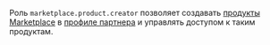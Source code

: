 Роль `marketplace.product.creator` позволяет создавать [продукты Marketplace](../../../marketplace/concepts/product.md) в [профиле партнера](../../../marketplace/quickstart.md#registration) и управлять доступом к таким продуктам.
